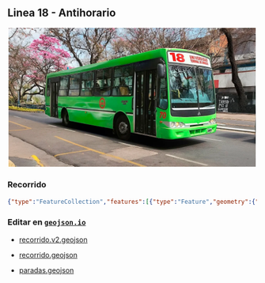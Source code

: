 ## Linea 18 - Antihorario

<p align="center"><img src="../img/landscape.webp" width="500px" /></p>

### Recorrido

```geojson
{"type":"FeatureCollection","features":[{"type":"Feature","geometry":{"type":"LineString","coordinates":[[-65.23688471960347,-26.842996381173524],[-65.23687336131955,-26.843030162492457],[-65.236929988256,-26.843295204003944],[-65.23593639643194,-26.843496314162078],[-65.23415842922823,-26.84381288093059],[-65.23283493233463,-26.844033148096983],[-65.23166230037188,-26.844314599963724],[-65.23007821859764,-26.844534866153943],[-65.22841184686109,-26.844840790707178],[-65.22712949494863,-26.845073292814725],[-65.22426991875876,-26.845697375058048],[-65.22301499683373,-26.845966585943962],[-65.22269515511287,-26.846001972052214],[-65.22234222012021,-26.844769550781578],[-65.22201651095578,-26.84341731801194],[-65.22169420860344,-26.842063666655736],[-65.22139836543886,-26.84056884882024],[-65.21884563874399,-26.841157404144028],[-65.21695982710798,-26.84132872710655],[-65.21451170072963,-26.841965067269083],[-65.21151497460261,-26.842479031712507],[-65.20857310845045,-26.843103128257102],[-65.20552152234855,-26.843690510097563],[-65.20241507627179,-26.84432683698565],[-65.20064973065466,-26.844626946989504],[-65.20044299606893,-26.84506293235424],[-65.19999437988085,-26.844706184005716],[-65.19942520764161,-26.84240560836345],[-65.1988697503961,-26.840019323598188],[-65.19820457320087,-26.837314806734437],[-65.19747082103704,-26.83435322549056],[-65.19732318323001,-26.833911240527467],[-65.19491754441445,-26.834598820212456],[-65.19473467979063,-26.833900414921004],[-65.19420337039115,-26.83159691726007],[-65.19677815568592,-26.83114410935068],[-65.19644219650831,-26.829898469838188],[-65.19590045425653,-26.827462966165722],[-65.19519413208012,-26.82488054076027],[-65.19452895488489,-26.822285817092805],[-65.19399663580549,-26.820041364022416],[-65.19656563145176,-26.819556397417493],[-65.19960350255994,-26.819017849447576],[-65.20260022868696,-26.818393620189298],[-65.20554209483912,-26.817855066693994],[-65.20864854091586,-26.81721859108207],[-65.21294819144595,-26.81641075150442],[-65.21502718138842,-26.816049476721904],[-65.21568497325202,-26.815714017603746],[-65.21811188658015,-26.815235701840585],[-65.2195451034235,-26.815027618859727],[-65.22272012446884,-26.814366646857394],[-65.22585400053303,-26.81373015165694],[-65.2272872173764,-26.813424143076908],[-65.22929186780253,-26.813164495861688],[-65.22977648873592,-26.814391127370676],[-65.23015365106312,-26.815394823862352],[-65.23065424833376,-26.817047231652865],[-65.23093540570494,-26.818173303159718],[-65.23140171549132,-26.820339735350885],[-65.2316691578688,-26.82168608477286],[-65.23190231276199,-26.822897785576284],[-65.23204632019599,-26.823815732104332],[-65.23258806244779,-26.826226836230898],[-65.23291295629072,-26.827630389186414],[-65.23328868029155,-26.829026481929937],[-65.23358433196434,-26.83034560887099],[-65.23392309950607,-26.831664720450853],[-65.23442201170394,-26.833786259353133],[-65.23476077924566,-26.83492945554966],[-65.23522273498439,-26.836699188440804],[-65.23573396600192,-26.83885360854594],[-65.23604809590425,-26.84011766248663],[-65.2363745446263,-26.841304761164494],[-65.23671802459941,-26.842626948192546],[-65.23683928646783,-26.842827474427608]]},"properties":{"name":"Linea 18 - Antihorario"}}]}
```

### Editar en [`geojson.io`](https://geojson.io/#map=11/-26.8139/-65.2008)

- [recorrido.v2.geojson](https://geojson.io/#data=data:text/x-url,https%3A%2F%2Fraw.githubusercontent.com%2FFrancoJavierGadea%2FTucuman-colectivos%2Frefs%2Fheads%2Fmain%2Fpublic%2Fdata%2Furbano%2F18%2Fantihorario%2Frecorrido.v2.geojson)

- [recorrido.geojson](https://geojson.io/#data=data:text/x-url,https%3A%2F%2Fraw.githubusercontent.com%2FFrancoJavierGadea%2FTucuman-colectivos%2Frefs%2Fheads%2Fmain%2Fpublic%2Fdata%2Furbano%2F18%2Fantihorario%2Frecorrido.geojson)

- [paradas.geojson](https://geojson.io/#data=data:text/x-url,https%3A%2F%2Fraw.githubusercontent.com%2FFrancoJavierGadea%2FTucuman-colectivos%2Frefs%2Fheads%2Fmain%2Fpublic%2Fdata%2Furbano%2F18%2Fantihorario%2Fparadas.geojson)